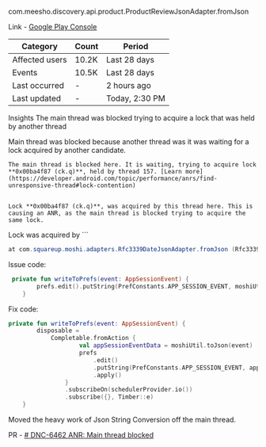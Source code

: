 
com.meesho.discovery.api.product.ProductReviewJsonAdapter.fromJson

Link - [Google Play Console](https://play.google.com/console/u/0/developers/8586507075174719506/app/4974541337588252131/vitals/crashes/3523a9c6d3539bc7765f06c23b56720c/details?days=28&isUserPerceived=true)


| Category       | Count | Period         |
| -------------- | ----- | -------------- |
| Affected users | 10.2K | Last 28 days   |
| Events         | 10.5K | Last 28 days   |
| Last occurred  | -     | 2 hours ago    |
| Last updated   | -     | Today, 2:30 PM |

Insights
The main thread was blocked trying to acquire a lock that was held by another thread


Main thread was blocked because another thread was it was waiting for a lock acquired by another candidate.

```plain
The main thread is blocked here. It is waiting, trying to acquire lock **0x00ba4f87 (ck.q)**, held by thread 157. [Learn more](https://developer.android.com/topic/performance/anrs/find-unresponsive-thread#lock-contention)


Lock **0x00ba4f87 (ck.q)**, was acquired by this thread here. This is causing an ANR, as the main thread is blocked trying to acquire the same lock. 
```

Lock was acquired by ```

```java
at com.squareup.moshi.adapters.Rfc3339DateJsonAdapter.fromJson (Rfc3339DateJsonAdapter.java:41)
```



Issue code:

```kotlin
 private fun writeToPrefs(event: AppSessionEvent) {
        prefs.edit().putString(PrefConstants.APP_SESSION_EVENT, moshiUtil.toJson(event)).apply()
    }
```


Fix code:
```kotlin
private fun writeToPrefs(event: AppSessionEvent) {
        disposable =
            Completable.fromAction {
                    val appSessionEventData = moshiUtil.toJson(event)
                    prefs
                        .edit()
                        .putString(PrefConstants.APP_SESSION_EVENT, appSessionEventData)
                        .apply()
                }
                .subscribeOn(schedulerProvider.io())
                .subscribe({}, Timber::e)
    }
```


Moved the heavy work of Json String Conversion off the main thread. 

PR -  [# DNC-6462 ANR: Main thread blocked](https://github.com/Meesho/supply_android/pull/8105)
